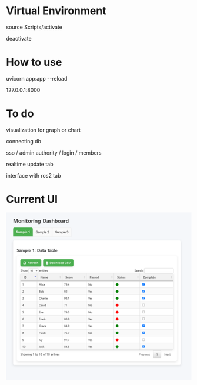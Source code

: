 # Virtual Environment
source Scripts/activate

deactivate

# How to use
uvicorn app:app --reload

127.0.0.1:8000

# To do
visualization for graph or chart

connecting db

sso / admin authority / login / members

realtime update tab

interface with ros2 tab

# Current UI
![UI](https://github.com/changgwak/webui-fastapi/blob/master/imgs/ui.png)



